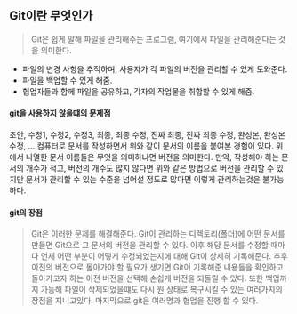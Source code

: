 ## Git이란 무엇인가

> Git은 쉽게 말해 파일을 관리해주는 프로그램, 여기에서 파일을 관리해준다는 것을 의미한다.

- 파일의 변경 사항을 추적하며, 사용자가 각 파일의 버전을 관리할 수 있게 도와준다.
- 파일을 백업할 수 있게 해줌.
- 협업자들과 함께 파일을 공유하고, 각자의 작업물을 취합할 수 있게 해줌.

#### git을 사용하지 않을떄의 문제점 
초안, 수정1, 수정2, 수정3, 최종, 최종 수정, 진짜 최종, 진짜 최종 수정, 완성본, 완성본 수정, …
컴퓨터로 문서를 작성하면서 위와 같이 문서의 이름을 붙여본 경험이 있다. 위에서 나열한 문서 이름들은 무엇을 의미하냐면 버전을 의미한다. 만약, 작성해야 하는 문서의 개수가 적고, 버전의 개수도 많지 않다면 위와 같은 방법으로 버전을 관리할 수 있지만 문서가 관리할 수 있는 수준을 넘어설 정도로 많다면 이렇게 관리하는것은 불가능하다.

#### git의 장점 
> Git은 이러한 문제를 해결해준다. Git이 관리하는 디렉토리(폴더)에 어떤 문서를 만들면 Git으로 그 문서의 버전을 관리할 수 있다. 이후 해당 문서를 수정할 때마다 언제 어떤 부분이 어떻게 수정되었는지에 대해 Git이 상세히 기록해준다. 
 추후 이전의 버전으로 돌아가야 할 필요가 생기면 Git이 기록해준 내용들을 확인하고 돌아가고자 하는 이전 버전을 선택해 손쉽게 버전을 되돌릴 수 있다.
 또한 백업까지 가능해 파일이 삭제되었을떄도 다시 원 상태로 복구시킬 수 있는 여러가지의 장점을 지니고있다. 마지막으로 git은 여러명과 협업을 진행 할 수 있다. 
